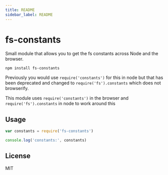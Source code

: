 ```yaml
---
title: README
sidebar_label: README
---
```

# fs-constants

Small module that allows you to get the fs constants across
Node and the browser. 

```
npm install fs-constants
```

Previously you would use `require('constants')` for this in node but that has been
deprecated and changed to `require('fs').constants` which does not browserify.

This module uses `require('constants')` in the browser and `require('fs').constants` in node to work around this


## Usage

``` js
var constants = require('fs-constants')

console.log('constants:', constants)
```

## License

MIT

